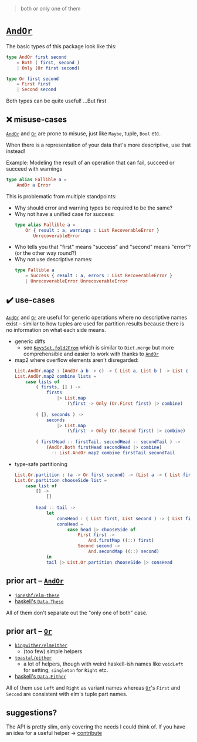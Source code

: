 > both or only one of them

# [`AndOr`](AndOr)

The basic types of this package look like this:
```elm
type AndOr first second
    = Both ( first, second )
    | Only (Or first second)

type Or first second
    = First first
    | Second second
```

Both types can be quite useful! ...But first

## ❌ misuse-cases

[`AndOr`](AndOr#AndOr) and [`Or`](Or#Or) are prone to misuse, just like `Maybe`, tuple, `Bool` etc.

When there is a representation of your data that's more descriptive, use that instead!

Example:
Modeling the result of an operation that can fail, succeed or succeed with warnings
```elm
type alias Fallible a =
    AndOr a Error
```
This is problematic from multiple standpoints:
  - Why should error and warning types be required to be the same?
  - Why not have a unified case for success:
    ```elm
    type alias Fallible a =
        Or { result : a, warnings : List RecoverableError }
           UnrecoverableError
    ```
  - Who tells you that "first" means "success" and "second" means "error"? (or the other way round?)
  - Why not use descriptive names:
    ```elm
    type Fallible a
        = Success { result : a, errors : List RecoverableError }
        | UnrecoverableError UnrecoverableError
    ```

## ✔️ use-cases

[`AndOr`](AndOr#AndOr) and [`Or`](Or#Or) are useful for generic operations where no descriptive names exist –
similar to how tuples are used for partition results because there is no information
on what each side means.

  - generic diffs
      - see [`KeysSet.fold2From`](https://dark.elm.dmy.fr/packages/lue-bird/elm-keysset/latest/KeysSet#fold2From) which is similar to `Dict.merge` but more comprehensible and easier to work with thanks to [`AndOr`](AndOr#AndOr)
  - map2 where overflow elements aren't disregarded:
    ```elm
    List.AndOr.map2 : (AndOr a b -> c) -> ( List a, List b ) -> List c
    List.AndOr.map2 combine lists =
        case lists of
            ( firsts, [] ) ->
                firsts
                    |> List.map
                        (\first -> Only (Or.First first) |> combine)
            
            ( [], seconds ) ->
                seconds
                    |> List.map
                        (\first -> Only (Or.Second first) |> combine)
            
            ( firstHead :: firstTail, secondHead :: secondTail ) ->
                (AndOr.Both firstHead secondHead |> combine)
                  :: List.AndOr.map2 combine firstTail secondTail
    ```
  - type-safe partitioning
    ```elm
    List.Or.partition : (a -> Or first second) -> (List a -> ( List first, List second ))
    List.Or.partition chooseSide list =
        case list of
            [] ->
                []
            
            head :: tail ->
                let
                    consHead : ( List first, List second ) -> ( List first, List second )
                    consHead =
                        case head |> chooseSide of
                            First first ->
                                And.firstMap ((::) first)
                            Second second ->
                                And.secondMap ((::) second)
                in
                tail |> List.Or.partition chooseSide |> consHead
    ```

## prior art – [`AndOr`](AndOr)

  - [`joneshf/elm-these`](https://dark.elm.dmy.fr/packages/joneshf/elm-these/latest/)
  - [haskell's `Data.These`](https://hackage.haskell.org/package/these-1.2/docs/Data-These.html)

All of them don't separate out the "only one of both" case.

## prior art – [`Or`](Or)

  - [`kingwither/elmeither`](https://dark.elm.dmy.fr/packages/kingwither/elmeither/latest/)
      - (too few) simple helpers
  - [`toastal/either`](https://dark.elm.dmy.fr/packages/toastal/either/latest/)
      - a lot of helpers, though with weird haskell-ish names like `voidLeft` for setting, `singleton` for `Right` etc.
  - [haskell's `Data.Either`](https://hackage.haskell.org/package/base-4.18.0.0/docs/Data-Either.html)

All of them use `Left` and `Right` as variant names whereas [`Or`](Or#Or)'s `First` and `Second` are consistent with elm's tuple part names.


## suggestions?

The API is pretty slim, only covering the needs I could think of.
If you have an idea for a useful helper → [contribute](https://github.com/lue-bird/elm-and-or/blob/master/contributing.md)
